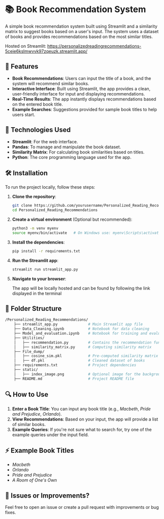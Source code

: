 # 📚 Book Recommendation System

A simple book recommendation system built using Streamlit and a similarity matrix to suggest books based on a user's input. The system uses a dataset of books and provides recommendations based on the most similar titles.

Hosted on Streamlit: https://personalizedreadingrecommendations-5ceie6kslmwvvk97zqeuzk.streamlit.app/

## 🚀 Features

- **Book Recommendations**: Users can input the title of a book, and the system will recommend similar books.
- **Interactive Interface**: Built using Streamlit, the app provides a clean, user-friendly interface for input and displaying recommendations.
- **Real-Time Results**: The app instantly displays recommendations based on the entered book title.
- **Example Searches**: Suggestions provided for sample book titles to help users start.

## 🎨 Technologies Used

- **Streamlit**: For the web interface.
- **Pandas**: To manage and manipulate the book dataset.
- **Similarity Matrix**: For calculating book similarities based on titles.
- **Python**: The core programming language used for the app.

## 🛠️ Installation

To run the project locally, follow these steps:

1. **Clone the repository**:

    ```bash
    git clone https://github.com/yourusername/Personalized_Reading_Recommendations.git:
    cd Personalized_Reading_Recommendations
    ```

2. **Create a virtual environment** (Optional but recommended):

    ```bash
    python3 -m venv myenv
    source myenv/bin/activate   # On Windows use: myenv\Scripts\activate
    ```

3. **Install the dependencies**:

    ```bash
    pip install -r requirements.txt
    ```

4. **Run the Streamlit app**:

    ```bash
    streamlit run streamlit_app.py
    ```

5. **Navigate to your browser**:

    The app will be locally hosted and can be found by following the link displayed in the terminal

## 📁 Folder Structure

```bash
/Personalized_Reading_Recommendations/
    ├── streamlit_app.py              # Main Streamlit app file
    ├── Data_Cleaning.ipynb           # Notebook for data cleaning
    ├── Model_and_evaluation.ipynb    # Notebook for training and evaluation
    ├── Utilities/
    │   ├── recommendation.py         # Contains the recommendation function
    │   ├── similarity_matrix.py      # Computing similarity matrix 
    ├── File_dump/
    │   ├── cosine_sim.pkl            # Pre-computed similarity matrix
    │   ├── df.pkl                    # Cleaned dataset of books
    ├── requirements.txt              # Project dependencies
    ├── static/
    │   ├── index_image.png           # Optional image for the background
    ├── README.md                     # Project README file
```
## 🔍 How to Use

1. **Enter a Book Title**: You can input any book title (e.g., *Macbeth*, *Pride and Prejudice*, *Orlando*).
2. **View Recommendations**: Based on your input, the app will provide a list of similar books.
3. **Example Queries**: If you're not sure what to search for, try one of the example queries under the input field.

## ⚡ Example Book Titles

- *Macbeth*
- *Orlando*
- *Pride and Prejudice*
- *A Room of One's Own*

## 🤔 Issues or Improvements?

Feel free to open an issue or create a pull request with improvements or bug fixes.
